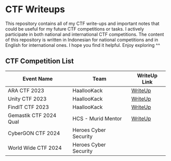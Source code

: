 # CTF Writeups
This repository contains all of my CTF write-ups and important notes that could be useful for my future CTF competitions or tasks. I actively participate in both national and international CTF competitions. The content of this repository is written in Indonesian for national competitions and in English for international ones. I hope you find it helpful. Enjoy exploring ^^

## CTF Competition List 

| Event Name       | Team          | WriteUp Link                            |
| ---------------- | ------------- | --------------------------------------- |
| ARA CTF 2023     | HaallooKack   | [WriteUp](ARA%20CTF%202023/)            |
| Unity CTF 2023   | HaallooKack   | [WriteUp](UNITY%20CTF%202023/)          |
| FindIT CTF 2023  | HaallooKack   | [WriteUp](FindIT%20CTF%202023/)         |
| Gemastik CTF 2024 Qual    | HCS - Murid Mentor       | [WriteUp](./GemastikQuals2024/HCS%20-%20murid%20mentor_WU.pdf) |
| CyberGON CTF 2024         | Heroes Cyber Security    |           |
| World Wide CTF 2024       | Heroes Cyber Security    |           |
